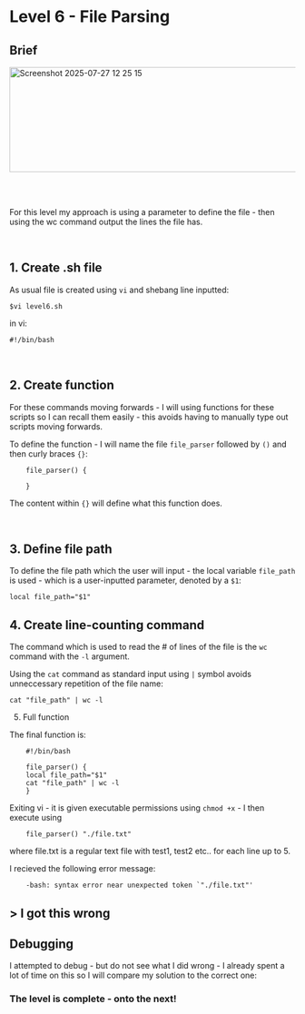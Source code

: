 # Level 6 - File Parsing

## Brief
<img width="1092" height="185" alt="Screenshot 2025-07-27 12 25 15" src="https://github.com/user-attachments/assets/428d317f-c1ef-4bf4-a3d3-d9be9b870b83" />

<br><br>

For this level my approach is using a parameter to define the file - then using the wc command output the lines the file has.

<br>

## 1. Create .sh file

As usual file is created using `vi` and shebang line inputted:

    $vi level6.sh

in vi:

    #!/bin/bash

<br>

## 2. Create function

For these commands moving forwards - I will using functions for these scripts so I can recall them easily - this avoids having to manually type out scripts moving forwards.

To define the function - I will name the file `file_parser` followed by `()` and then curly braces `{}`:

        file_parser() {
        
        }

The content within `{}` will define what this function does.

<br>

## 3. Define file path

To define the file path which the user will input - the local variable `file_path` is used - which is a user-inputted parameter, denoted by a `$1`:

    local file_path="$1"

## 4. Create line-counting command

The command which is used to read the # of lines of the file is the `wc` command with the `-l` argument. 

Using the `cat` command as standard input using `|` symbol avoids unneccessary repetition of the file name:

    cat "file_path" | wc -l

5. Full function

The final function is:

        #!/bin/bash

        file_parser() {
        local file_path="$1"
        cat "file_path" | wc -l
        }

Exiting vi - it is given executable permissions using `chmod +x` - I then execute using
        
        file_parser() "./file.txt"

where file.txt is a regular text file with test1, test2 etc.. for each line up to 5.

I recieved the following error message:

        -bash: syntax error near unexpected token `"./file.txt"'

## > I got this wrong

## Debugging

I attempted to debug - but do not see what I did wrong - I already spent a lot of time on this so I will compare my solution to the correct one:



### The level is complete - onto the next!


  
